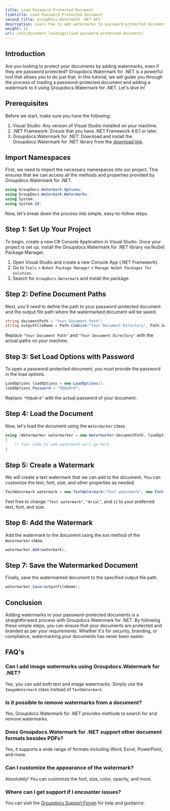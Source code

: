 ```yaml
---
title: Load Password Protected Document
linktitle: Load Password Protected Document
second_title: GroupDocs.Watermark .NET API
description: Learn how to add watermarks to password-protected documents using Groupdocs.Watermark for .NET with our step-by-step guide. Secure and brand your files easily.
weight: 13
url: /net/document-loadings/load-password-protected-document/
---
```

## Introduction
Are you looking to protect your documents by adding watermarks, even if they are password protected? Groupdocs.Watermark for .NET is a powerful tool that allows you to do just that. In this tutorial, we will guide you through the process of loading a password-protected document and adding a watermark to it using Groupdocs.Watermark for .NET. Let's dive in!
## Prerequisites
Before we start, make sure you have the following:
1. Visual Studio: Any version of Visual Studio installed on your machine.
2. .NET Framework: Ensure that you have .NET Framework 4.6.1 or later.
3. Groupdocs.Watermark for .NET: Download and install the Groupdocs.Watermark for .NET library from the [download link](https://releases.groupdocs.com/Watermark/net/).
## Import Namespaces
First, we need to import the necessary namespaces into our project. This ensures that we can access all the methods and properties provided by Groupdocs.Watermark for .NET.
```csharp
using GroupDocs.Watermark.Options;
using GroupDocs.Watermark.Watermarks;
using System;
using System.IO;
```
Now, let's break down the process into simple, easy-to-follow steps.
## Step 1: Set Up Your Project
To begin, create a new C# Console Application in Visual Studio. Once your project is set up, install the Groupdocs.Watermark for .NET library via NuGet Package Manager.
1. Open Visual Studio and create a new Console App (.NET Framework).
2. Go to `Tools` > `NuGet Package Manager` > `Manage NuGet Packages for Solution`.
3. Search for `GroupDocs.Watermark` and install the package.
## Step 2: Define Document Paths
Next, you'll need to define the path to your password-protected document and the output file path where the watermarked document will be saved.
```csharp
string documentPath = "Your Document Path";
string outputFileName = Path.Combine("Your Document Directory", Path.GetFileName(documentPath));
```
Replace `"Your Document Path"` and `"Your Document Directory"` with the actual paths on your machine.
## Step 3: Set Load Options with Password
To open a password-protected document, you must provide the password in the load options.
```csharp
LoadOptions loadOptions = new LoadOptions();
loadOptions.Password = "P@$w0rd";
```
Replace `"P@$w0rd"` with the actual password of your document.
## Step 4: Load the Document
Now, let's load the document using the `Watermarker` class.
```csharp
using (Watermarker watermarker = new Watermarker(documentPath, loadOptions))
{
    // Your code to add watermark will go here
}
```
## Step 5: Create a Watermark
We will create a text watermark that we can add to the document. You can customize the text, font, size, and other properties as needed.
```csharp
TextWatermark watermark = new TextWatermark("Test watermark", new Font("Arial", 12));
```
Feel free to change `"Test watermark"`, `"Arial"`, and `12` to your preferred text, font, and size.
## Step 6: Add the Watermark
Add the watermark to the document using the `Add` method of the `Watermarker` class.
```csharp
watermarker.Add(watermark);
```
## Step 7: Save the Watermarked Document
Finally, save the watermarked document to the specified output file path.
```csharp
watermarker.Save(outputFileName);
```
## Conclusion
Adding watermarks to your password-protected documents is a straightforward process with Groupdocs.Watermark for .NET. By following these simple steps, you can ensure that your documents are protected and branded as per your requirements. Whether it's for security, branding, or compliance, watermarking your documents has never been easier.
## FAQ's
### Can I add image watermarks using Groupdocs.Watermark for .NET?
Yes, you can add both text and image watermarks. Simply use the `ImageWatermark` class instead of `TextWatermark`.
### Is it possible to remove watermarks from a document?
Yes, Groupdocs.Watermark for .NET provides methods to search for and remove watermarks.
### Does Groupdocs.Watermark for .NET support other document formats besides PDFs?
Yes, it supports a wide range of formats including Word, Excel, PowerPoint, and more.
### Can I customize the appearance of the watermark?
Absolutely! You can customize the font, size, color, opacity, and more.
### Where can I get support if I encounter issues?
You can visit the [Groupdocs Support Forum](https://forum.groupdocs.com/c/watermark/19) for help and guidance.
